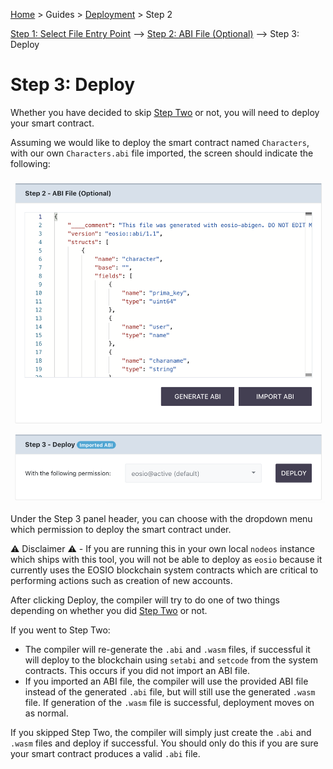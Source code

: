 [Home](../..) > Guides > [Deployment](README.md) > Step 2

[Step 1: Select File Entry Point](step-one.md) --> [Step 2: ABI File (Optional)](step-two.md) --> Step 3: Deploy

# Step 3: Deploy

Whether you have decided to skip [Step Two](step-two.md) or not, you will need to deploy your smart contract.

Assuming we would like to deploy the smart contract named `Characters`, with our own `Characters.abi` file imported, the screen should indicate the following:

![After Successful Import](../../images/deployment/imported_abi.png)

Under the Step 3 panel header, you can choose with the dropdown menu which permission to deploy the smart contract under.

:warning: Disclaimer :warning: - If you are running this in your own local `nodeos` instance which ships with this tool, you will not be able to deploy as `eosio` because it currently uses the EOSIO blockchain system contracts which are critical to performing actions such as creation of new accounts.

After clicking Deploy, the compiler will try to do one of two things depending on whether you did [Step Two](step-two.md) or not.

If you went to Step Two:

* The compiler will re-generate the `.abi` and `.wasm` files, if successful it will deploy to the blockchain using `setabi` and `setcode` from the system contracts. This occurs if you did not import an ABI file.
* If you imported an ABI file, the compiler will use the provided ABI file instead of the generated `.abi` file, but will still use the generated `.wasm` file. If generation of the `.wasm` file is successful, deployment moves on as normal.

If you skipped Step Two, the compiler will simply just create the `.abi` and `.wasm` files and deploy if successful. You should only do this if you are sure your smart contract produces a valid `.abi` file.
